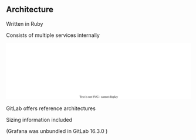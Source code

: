 <!-- .slide: id="gitlab_architecture" -->

## Architecture

Written in Ruby <i class="fa-duotone fa-gem"></i>

Consists of multiple services internally

![](150_gitlab/000_intro/components.drawio.svg) <!-- .element: style="width: 75%;" -->

GitLab offers reference architectures [](https://docs.gitlab.com/ee/administration/reference_architectures/)

Sizing information included <i class="fa-duotone fa-stars"></i>

(Grafana was unbundled in GitLab 16.3.0 [](https://docs.gitlab.com/ee/update/deprecations.html?removal_milestone=16.3#bundled-grafana-deprecated-and-disabled))
